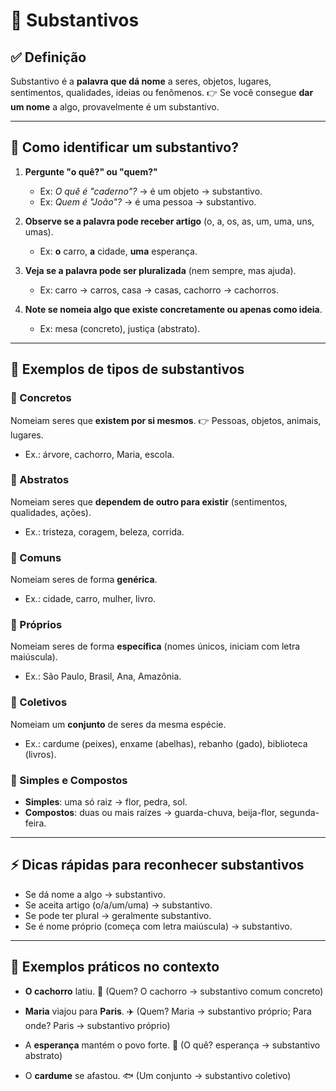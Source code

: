 # 📝 Substantivos

## ✅ Definição

Substantivo é a **palavra que dá nome** a seres, objetos, lugares, sentimentos, qualidades, ideias ou fenômenos.
👉 Se você consegue **dar um nome** a algo, provavelmente é um substantivo.

---

## 🔎 Como identificar um substantivo?

1. **Pergunte "o quê?" ou "quem?"**

   * Ex: *O quê é "caderno"?* → é um objeto → substantivo.
   * Ex: *Quem é "João"?* → é uma pessoa → substantivo.

2. **Observe se a palavra pode receber artigo** (o, a, os, as, um, uma, uns, umas).

   * Ex: **o** carro, **a** cidade, **uma** esperança.

3. **Veja se a palavra pode ser pluralizada** (nem sempre, mas ajuda).

   * Ex: carro → carros, casa → casas, cachorro → cachorros.

4. **Note se nomeia algo que existe concretamente ou apenas como ideia**.

   * Ex: mesa (concreto), justiça (abstrato).

---

## 🧩 Exemplos de tipos de substantivos

### 🔹 Concretos

Nomeiam seres que **existem por si mesmos**.
👉 Pessoas, objetos, animais, lugares.

* Ex.: árvore, cachorro, Maria, escola.

### 🔹 Abstratos

Nomeiam seres que **dependem de outro para existir** (sentimentos, qualidades, ações).

* Ex.: tristeza, coragem, beleza, corrida.

### 🔹 Comuns

Nomeiam seres de forma **genérica**.

* Ex.: cidade, carro, mulher, livro.

### 🔹 Próprios

Nomeiam seres de forma **específica** (nomes únicos, iniciam com letra maiúscula).

* Ex.: São Paulo, Brasil, Ana, Amazônia.

### 🔹 Coletivos

Nomeiam um **conjunto** de seres da mesma espécie.

* Ex.: cardume (peixes), enxame (abelhas), rebanho (gado), biblioteca (livros).

### 🔹 Simples e Compostos

* **Simples**: uma só raiz → flor, pedra, sol.
* **Compostos**: duas ou mais raízes → guarda-chuva, beija-flor, segunda-feira.

---

## ⚡ Dicas rápidas para reconhecer substantivos

* Se dá nome a algo → substantivo.
* Se aceita artigo (o/a/um/uma) → substantivo.
* Se pode ter plural → geralmente substantivo.
* Se é nome próprio (começa com letra maiúscula) → substantivo.

---

## 📝 Exemplos práticos no contexto

* **O cachorro** latiu. 🐶
  (Quem? O cachorro → substantivo comum concreto)

* **Maria** viajou para **Paris**. ✈️
  (Quem? Maria → substantivo próprio; Para onde? Paris → substantivo próprio)

* A **esperança** mantém o povo forte. 🌟
  (O quê? esperança → substantivo abstrato)

* O **cardume** se afastou. 🐟
  (Um conjunto → substantivo coletivo)
